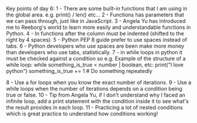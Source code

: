 Key points of day 6:
1 - There are some built-in functions that I am using in the global area. e.g. print() / len() etc...
2 - Functions has parameters that we can pass through, just like in JavaScript.
3 - Angela Yu has introduced me to Reeborg's world to learn more easily and understandable functions in Python.
4 - In functions after the column must be indented (shifted to the right by 4 spaces).
5 - Python PEP 8 guide prefer to use spaces instead of tabs.
6 - Python developers who use spaces are been make more money than developers who use tabs, statistically.
7 - in while loops in python it must be checked against a condition so e.g.
    Example of the structure of a while loop:
    while something_is_true < number | boolean, etc:
        print("I love python")
        something_is_true += 1
        # Do something repeatedly

8 - Use a for loops when you know the exact number of iterations.
9 - Use a while loops when the number of iterations depends on a condition being true or false.
10 - Tip from Angela Yu, if I don't understand why I faced an infinite loop, add a print statement with the condition inside it to see what's the result provides in each loop.
11 - Practicing a lot of nested conditions which is great practice to understand how conditions working!